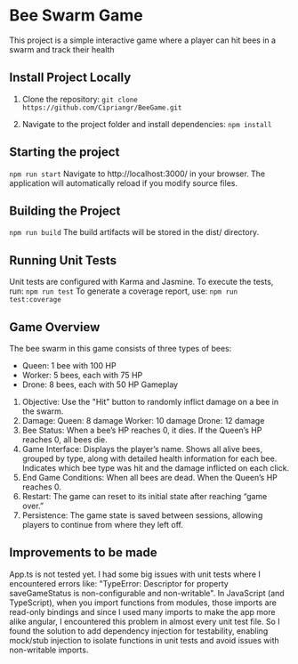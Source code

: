 # Bee Swarm Game

This project is a simple interactive game where a player can hit bees in a swarm and track their health

## Install Project Locally

1. Clone the repository:
  `git clone https://github.com/Cipriangr/BeeGame.git`


2. Navigate to the project folder and install dependencies:
  `npm install`


## Starting the project
  `npm run start`
  Navigate to http://localhost:3000/ in your browser. The application will automatically reload if you modify source files.

## Building the Project
  `npm run build`
  The build artifacts will be stored in the dist/ directory.

## Running Unit Tests
  Unit tests are configured with Karma and Jasmine. To execute the tests, run: `npm run test`
  To generate a coverage report, use: `npm run test:coverage`

## Game Overview
  The bee swarm in this game consists of three types of bees:

  - Queen: 1 bee with 100 HP
  - Worker: 5 bees, each with 75 HP
  - Drone: 8 bees, each with 50 HP
  Gameplay
  1. Objective: Use the "Hit" button to randomly inflict damage on a bee in the swarm.
  2. Damage:
      Queen: 8 damage
      Worker: 10 damage
      Drone: 12 damage
  3. Bee Status:
      When a bee’s HP reaches 0, it dies.
      If the Queen’s HP reaches 0, all bees die.
  4. Game Interface:
      Displays the player’s name.
      Shows all alive bees, grouped by type, along with detailed health information for each bee.
      Indicates which bee type was hit and the damage inflicted on each click.
  5. End Game Conditions:
      When all bees are dead.
      When the Queen’s HP reaches 0.
  6. Restart: The game can reset to its initial state after reaching “game over.”
  7. Persistence: The game state is saved between sessions, allowing players to continue from where they left off.

## Improvements to be made
  App.ts is not tested yet. I had some big issues with unit tests where I encountered errors like: "TypeError: Descriptor for property saveGameStatus is non-configurable and non-writable". In JavaScript (and TypeScript), when you import functions from modules, those imports are read-only bindings and since I used many imports to make the app more alike angular, I encountered this problem in almost every unit test file. So I found the solution to add dependency injection for testability, enabling mock/stub injection to isolate functions in unit tests and avoid issues with non-writable imports.